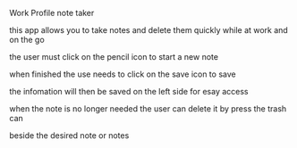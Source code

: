 Work Profile note taker 

this app allows you to take notes and delete them quickly while at work and on the go

the user must click on the pencil icon to start a new note 
 
when finished the use needs to click on the save icon to save

the infomation will then be saved on the left side for esay access

when the note is no longer needed the user can delete it by press the trash can 

beside the desired note or notes    

